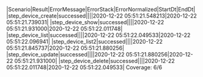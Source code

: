 |Scenario|Result|ErrorMessage|ErrorStack|ErrorNormalized|StartDt|EndDt|
|step_device_create|successed||||2020-12-22 05:51:21.548213|2020-12-22 05:51:21.739031|
|step_device_show|successed||||2020-12-22 05:51:21.931000|2020-12-22 05:51:22.011748|
|step_device_list|successed||||2020-12-22 05:51:22.049533|2020-12-22 05:51:22.096941|
|step_device_list2|successed||||2020-12-22 05:51:21.845737|2020-12-22 05:51:21.880256|
|step_device_update|successed||||2020-12-22 05:51:21.880256|2020-12-22 05:51:21.931000|
|step_device_delete|successed||||2020-12-22 05:51:22.011748|2020-12-22 05:51:22.049533|
Coverage: 6/6

